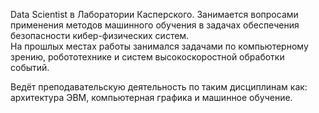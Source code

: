 Data Scientist в Лаборатории Касперского. Занимается вопросами применения методов машинного обучения в задачах обеспечения безопасности кибер-физических систем.  
На прошлых местах работы занимался задачами по компьютерному зрению, робототехнике и систем высокоскоростной обработки событий.  

Ведёт преподавательскую деятельность по таким дисциплинам как: архитектура ЭВМ, компьютерная графика и машинное обучение.
